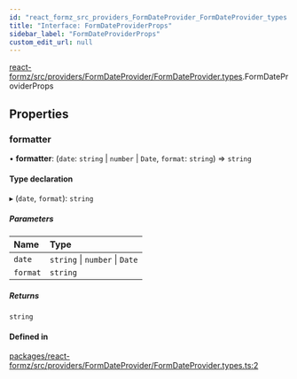```yaml
---
id: "react_formz_src_providers_FormDateProvider_FormDateProvider_types.FormDateProviderProps"
title: "Interface: FormDateProviderProps"
sidebar_label: "FormDateProviderProps"
custom_edit_url: null
---
```


[react-formz/src/providers/FormDateProvider/FormDateProvider.types](../modules/react_formz_src_providers_FormDateProvider_FormDateProvider_types.md).FormDateProviderProps

## Properties

### formatter

• **formatter**: (`date`: `string` \| `number` \| `Date`, `format`: `string`) => `string`

#### Type declaration

▸ (`date`, `format`): `string`

##### Parameters

| Name | Type |
| :------ | :------ |
| `date` | `string` \| `number` \| `Date` |
| `format` | `string` |

##### Returns

`string`

#### Defined in

[packages/react-formz/src/providers/FormDateProvider/FormDateProvider.types.ts:2](https://github.com/ZerryStack/react-formz/blob/main/packages/react-formz/src/providers/FormDateProvider/FormDateProvider.types.ts#L2)
